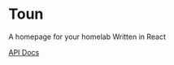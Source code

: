 # Toun
A homepage for your homelab
Written in React

[API Docs](https://github.com/gabrielchantayan/toun-2/blob/main/docs/api.md)